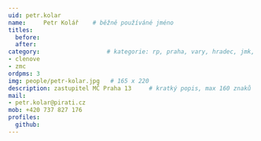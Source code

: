 ```yaml
---
uid: petr.kolar
name:     Petr Kolář 	# běžně používáné jméno
titles:
  before: 
  after:
category:                 	# kategorie: rp, praha, vary, hradec, jmk, senat  
- clenove
- zmc
ordpms: 3
img: people/petr-kolar.jpg   # 165 x 220
description: zastupitel MČ Praha 13    	# kratký popis, max 160 znaků
mail:
- petr.kolar@pirati.cz
mob: +420 737 827 176
profiles:
  github:		  
---
```

